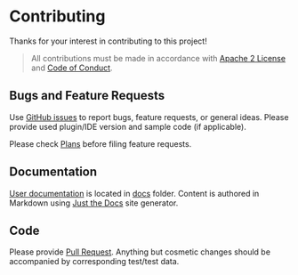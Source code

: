 # Contributing

Thanks for your interest in contributing to this project!

> All contributions must be made in accordance with [Apache 2 License](LICENCE) and [Code of Conduct](CODE_OF_CONDUCT.md).

## Bugs and Feature Requests

Use [GitHub issues](https://github.com/YannCebron/m68kplugin/issues) to report bugs, feature requests, or general ideas.
Please provide used plugin/IDE version and sample code (if applicable).

Please check [Plans](https://m68kplugin.yanncebron.com/plan.html) before filing feature requests.

## Documentation

[User documentation](http://m68kplugin.yanncebron.com) is located in [docs](docs) folder. Content is authored in
Markdown using [Just the Docs](https://pmarsceill.github.io/just-the-docs/) site generator.

## Code

Please provide [Pull Request](https://github.com/YannCebron/m68kplugin/pulls). Anything but cosmetic changes should be
accompanied by corresponding test/test data.